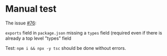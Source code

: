 # Manual test

The issue [#76](https://github.com/webdiscus/html-bundler-webpack-plugin/issues/76):

`exports` field in `package.json` missing a `types` field (required even if there is already a top level "types" field

Test: `npm i && npx -y tsc` should be done without errors.
